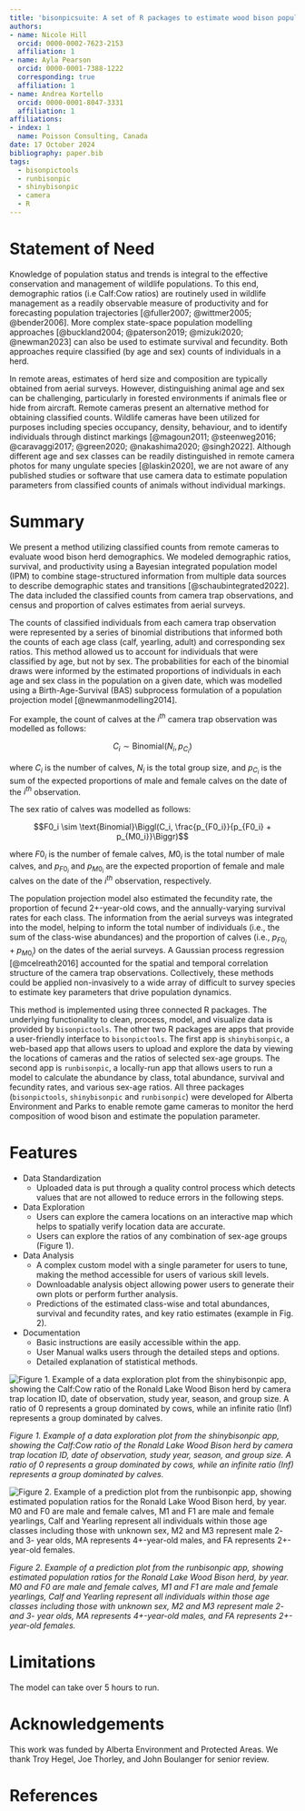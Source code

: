 ```yaml
---
title: 'bisonpicsuite: A set of R packages to estimate wood bison population parameters from remote camera data.'
authors:
- name: Nicole Hill
  orcid: 0000-0002-7623-2153
  affiliation: 1
- name: Ayla Pearson
  orcid: 0000-0001-7388-1222
  corresponding: true
  affiliation: 1
- name: Andrea Kortello
  orcid: 0000-0001-8047-3331
  affiliation: 1
affiliations:
- index: 1
  name: Poisson Consulting, Canada
date: 17 October 2024
bibliography: paper.bib
tags:
  - bisonpictools
  - runbisonpic
  - shinybisonpic
  - camera
  - R
---
```


# Statement of Need

Knowledge of population status and trends is integral to the effective conservation and management of wildlife populations. 
To this end, demographic ratios (i.e Calf:Cow ratios) are routinely used in wildlife management as a readily observable measure of productivity and for forecasting population trajectories [@fuller2007; @wittmer2005; @bender2006]. 
More complex state-space population modelling approaches [@buckland2004; @paterson2019; @mizuki2020; @newman2023] can also be used to estimate survival and fecundity. 
Both approaches require classified (by age and sex) counts of individuals in a herd.

In remote areas, estimates of herd size and composition are typically obtained from aerial surveys. 
However, distinguishing animal age and sex can be challenging, particularly in forested environments if animals flee or hide from aircraft. 
Remote cameras present an alternative method for obtaining classified counts. 
Wildlife cameras have been utilized for purposes including species occupancy, density, behaviour, and to identify individuals through distinct markings [@magoun2011; @steenweg2016; @caravaggi2017; @green2020; @nakashima2020; @singh2022]. 
Although different age and sex classes can be readily distinguished in remote camera photos for many ungulate species [@laskin2020], we are not aware of any published studies or software that use camera data to estimate population parameters from classified counts of animals without individual markings.

# Summary

We present a method utilizing classified counts from remote cameras to evaluate wood bison herd demographics.
We modeled demographic ratios, survival, and productivity using a Bayesian integrated population model (IPM) to combine stage-structured information from multiple data sources to describe demographic states and transitions [@schaubintegrated2022]. 
The data included the classified counts from camera trap observations, and census and proportion of calves estimates from aerial surveys.

The counts of classified individuals from each camera trap observation were represented by a series of binomial distributions that informed both the counts of each age class (calf, yearling, adult) and corresponding sex ratios.
This method allowed us to account for individuals that were classified by age, but not by sex.
The probabilities for each of the binomial draws were informed by the estimated proportions of individuals in each age and sex class in the population on a given date, which was modelled using a Birth-Age-Survival (BAS) subprocess formulation of a population projection model [@newmanmodelling2014].

For example, the count of calves at the $i^{th}$ camera trap observation was modelled as follows: 

$$C_i \sim \text{Binomial}(N_i, p_{C_i})$$

where $C_i$ is the number of calves, $N_i$ is the total group size, and $p_{C_i}$ is the sum of the expected proportions of male and female calves on the date of the $i^{th}$ observation.

The sex ratio of calves was modelled as follows:

$$F0_i \sim \text{Binomial}\Biggl(C_i, \frac{p_{F0_i}}{p_{F0_i} + p_{M0_i}}\Biggr)$$

where $F0_i$ is the number of female calves, $M0_i$ is the total number of male calves, and $p_{F0_i}$ and $p_{M0_i}$ are the expected proportion of female and male calves on the date of the $i^{th}$ observation, respectively.

The population projection model also estimated the fecundity rate, the proportion of fecund 2+-year-old cows, and the annually-varying survival rates for each class.
The information from the aerial surveys was integrated into the model, helping to inform the total number of individuals (i.e., the sum of the class-wise abundances) and the proportion of calves (i.e., $p_{F0_i} + p_{M0_i}$) on the dates of the aerial surveys.
A Gaussian process regression [@mcelreath2016] accounted for the spatial and temporal correlation structure of the camera trap observations.
Collectively, these methods could be applied non-invasively to a wide array of difficult to survey species to estimate key parameters that drive population dynamics.

This method is implemented using three connected R packages.
The underlying functionality to clean, process, model, and visualize data is provided by `bisonpictools`.
The other two R packages are apps that provide a user-friendly interface to `bisonpictools`. 
The first app is `shinybisonpic`, a web-based app that allows users to upload and explore the data by viewing the locations of cameras and the ratios of selected sex-age groups. 
The second app is `runbisonpic`, a locally-run app that allows users to run a model to calculate the abundance by class, total abundance, survival and fecundity rates, and various sex-age ratios. 
All three packages (`bisonpictools`, `shinybisonpic` and `runbisonpic`) were developed for Alberta Environment and Parks to enable remote game cameras to monitor the herd composition of wood bison and estimate the population parameter.

# Features

- Data Standardization
  - Uploaded data is put through a quality control process which detects values that are not allowed to reduce errors in the following steps.
- Data Exploration
  - Users can explore the camera locations on an interactive map which helps to spatially verify location data are accurate.
  - Users can explore the ratios of any combination of sex-age groups (Figure 1).
- Data Analysis
  - A complex custom model with a single parameter for users to tune, making the method accessible for users of various skill levels.
  - Downloadable analysis object allowing power users to generate their own plots or perform further analysis.
  - Predictions of the estimated class-wise and total abundances, survival and fecundity rates, and key ratio estimates (example in Fig. 2).
- Documentation
  - Basic instructions are easily accessible within the app.
  - User Manual walks users through the detailed steps and options.
  - Detailed explanation of statistical methods.
  
![](ratio-plot.png "Figure 1. Example of a data exploration plot from the shinybisonpic app, showing the Calf:Cow ratio of the Ronald Lake Wood Bison herd by camera trap location ID, date of observation, study year, season, and group size. A ratio of 0 represents a group dominated by cows, while an infinite ratio (Inf) represents a group dominated by calves.")

*Figure 1. Example of a data exploration plot from the shinybisonpic app, showing the Calf:Cow ratio of the Ronald Lake Wood Bison herd by camera trap location ID, date of observation, study year, season, and group size. A ratio of 0 represents a group dominated by cows, while an infinite ratio (Inf) represents a group dominated by calves.*

![](model-plot.png "Figure 2. Example of a prediction plot from the runbisonpic app, showing estimated population ratios for the Ronald Lake Wood Bison herd, by year. M0 and F0 are male and female calves, M1 and F1 are male and female yearlings, Calf and Yearling represent all individuals within those age classes including those with unknown sex, M2 and M3 represent male 2- and 3- year olds, MA represents 4+-year-old males, and FA represents 2+-year-old females.")

*Figure 2. Example of a prediction plot from the runbisonpic app, showing estimated population ratios for the Ronald Lake Wood Bison herd, by year. M0 and F0 are male and female calves, M1 and F1 are male and female yearlings, Calf and Yearling represent all individuals within those age classes including those with unknown sex, M2 and M3 represent male 2- and 3- year olds, MA represents 4+-year-old males, and FA represents 2+-year-old females.*

# Limitations

The model can take over 5 hours to run.

# Acknowledgements

This work was funded by Alberta Environment and Protected Areas.
We thank Troy Hegel, Joe Thorley, and John Boulanger for senior review.

# References

